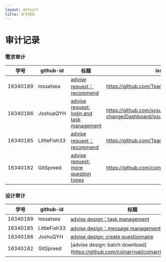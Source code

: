 ```yaml
---
layout: default
title: 关于团队
---
```


# 审计记录

### 需求审计

| 学号     | github-id | 标题                                                         | issue url                                         |
| -------- | --------- | ------------------------------------------------------------ | ------------------------------------------------- |
| 16340189 | lossatsea | [advise request：recommend](https://github.com/TeamWeGo/teamwego/issues/5) | https://github.com/TeamWeGo/teamwego/issues/5     |
| 16340186 | JoshuaQYH | [advise request: login and task management](https://github.com/sysu-change/Dashboard/issues/5) | https://github.com/sysu-change/Dashboard/issues/5 |
| 16340185 | LittleFish33 | [advise request：recommend](https://github.com/TeamWeGo/teamwego/issues/5) | https://github.com/TeamWeGo/teamwego/issues/5 |
| 16340182 | GitSpreed | [advise request: more question types](https://github.com/coinarrival/coinarrival/issues/3) | https://github.com/coinarrival/coinarrival/issues/3 |

### 设计审计

| 学号     | github-id    | 标题                                                         | issue url                                         |
| -------- | ------------ | ------------------------------------------------------------ | ------------------------------------------------- |
| 16340189 | lossatsea    | [advise design：task management](https://github.com/TeamWeGo/teamwego/issues/6) | https://github.com/TeamWeGo/teamwego/issues/6     |
| 16340185 | LittleFish33 | [advise design：message management](https://github.com/TeamWeGo/source_code/issues/49) | https://github.com/TeamWeGo/source_code/issues/49 |
| 16340186 | JoshuQYH     | [advise design: create questionnaire](https://github.com/sysu-change/Dashboard/issues/6) | https://github.com/sysu-change/Dashboard/issues/6 |
| 16340182 | GitSpreed    | [advise design: batch download](https://github.com/coinarrival/coinarrival/issues/4） |https://github.com/coinarrival/coinarrival/issues/4|
